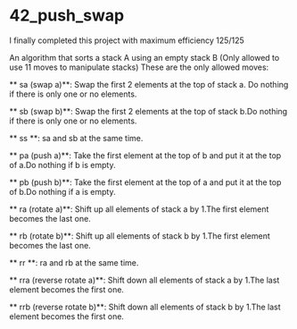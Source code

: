 # 42_push_swap

I finally completed this project with maximum efficiency 125/125

An algorithm that sorts a stack A using an empty stack B (Only allowed to use 11 moves to manipulate stacks)
These are the only allowed moves:

** sa (swap a)**: Swap the first 2 elements at the top of stack a. Do nothing if there is only one or no elements.

** sb (swap b)**: Swap the first 2 elements at the top of stack b.Do nothing if there is only one or no elements.

** ss **: sa and sb at the same time.

** pa (push a)**: Take the first element at the top of b and put it at the top of a.Do nothing if b is empty.

** pb (push b)**: Take the first element at the top of a and put it at the top of b.Do nothing if a is empty.

** ra (rotate a)**: Shift up all elements of stack a by 1.The first element becomes the last one.

** rb (rotate b)**: Shift up all elements of stack b by 1.The first element becomes the last one.

** rr **: ra and rb at the same time.

** rra (reverse rotate a)**: Shift down all elements of stack a by 1.The last element becomes the first one.

** rrb (reverse rotate b)**: Shift down all elements of stack b by 1.The last element becomes the first one.
